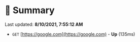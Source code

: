 # 📖 Summary
Last updated: **8/10/2021, 7:55:12 AM**

- `GET` [https://google.com](https://google.com) - **Up** (135ms)
